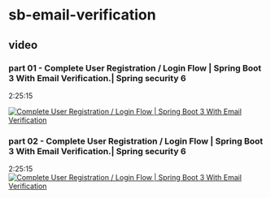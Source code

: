 # sb-email-verification

## video
### part 01 - Complete User Registration / Login Flow | Spring Boot 3 With Email Verification.| Spring security 6
2:25:15

[![Complete User Registration / Login Flow | Spring Boot 3 With Email Verification](https://i.imgur.com/c66cNMl.png)](https://www.youtube.com/watch?v=7bIx4B5XhIA "Complete User Registration / Login Flow | Spring Boot 3 With Email Verification.| Spring security 6")


### part 02 - Complete User Registration / Login Flow | Spring Boot 3 With Email Verification.| Spring security 6
2:25:15
[![Complete User Registration / Login Flow | Spring Boot 3 With Email Verification](https://i.imgur.com/dq5TALy.png)](https://www.youtube.com/watch?v=_zbfs0_4dbE "Complete User Registration / Login Flow | Spring Boot 3 With Email Verification.| Spring security 6")
